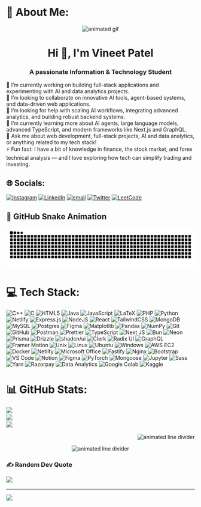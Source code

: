 # 💫 About Me:
<!-- Example: a full-width GIF -->
<p align="center">
  <img src="https://media1.giphy.com/media/v1.Y2lkPTc5MGI3NjExNDh3YjRwdmdoNHpqcDNuczhsY3Q0Z2x4M2Z3ZGc4N2YxbDUzbzhldCZlcD12MV9pbnRlcm5hbF9naWZfYnlfaWQmY3Q9Zw/f3iwJFOVOwuy7K6FFw/giphy.gif" 
       alt="animated gif" 
       width="400px" />
</p>



<h1 align="center">Hi 👋, I'm Vineet Patel</h1>
<h3 align="center">A passionate Information & Technology Student</h3>



🔭 I’m currently working on building full-stack applications and experimenting with AI and data analytics projects.<br>
👯 I’m looking to collaborate on innovative AI tools, agent-based systems, and data-driven web applications.<br>
🤝 I’m looking for help with scaling AI workflows, integrating advanced analytics, and building robust backend systems.<br>
🌱 I’m currently learning more about AI agents, large language models, advanced TypeScript, and modern frameworks like Next.js and GraphQL.<br>
💬 Ask me about web development, full-stack projects, AI and data analytics, or anything related to my tech stack!<br>
⚡ Fun fact: I have a bit of knowledge in finance, the stock market, and forex technical analysis — and I love exploring how tech can simplify trading and investing.

## 🌐 Socials:
[![Instagram](https://img.shields.io/badge/Instagram-%23E4405F.svg?logo=Instagram&logoColor=white)](https://instagram.com/@i_m_vineeet) 
[![LinkedIn](https://img.shields.io/badge/LinkedIn-%230077B5.svg?logo=linkedin&logoColor=white)](https://linkedin.com/in/vineetpatel2001) 
[![email](https://img.shields.io/badge/Email-D14836?logo=gmail&logoColor=white)](mailto:patelvineet71@gmail.com) 
[![Twitter](https://img.shields.io/badge/Twitter-1DA1F2?logo=twitter&logoColor=white&style=for-the-badge)](https://twitter.com/@i_m_vineeet)
[![LeetCode](https://img.shields.io/badge/LeetCode-FFA116?style=for-the-badge&logo=leetcode&logoColor=black)](https://leetcode.com/u/i_m_vin/)

## 🐍 GitHub Snake Animation
![Snake animation](https://github.com/i-m-vineet2001/workflow/blob/output/snake.svg)



# 💻 Tech Stack:
![C++](https://img.shields.io/badge/c++-%2300599C.svg?style=for-the-badge&logo=c%2B%2B&logoColor=white) 
![C](https://img.shields.io/badge/c-%2300599C.svg?style=for-the-badge&logo=c&logoColor=white) 
![HTML5](https://img.shields.io/badge/html5-%23E34F26.svg?style=for-the-badge&logo=html5&logoColor=white) 
![Java](https://img.shields.io/badge/java-%23ED8B00.svg?style=for-the-badge&logo=openjdk&logoColor=white) 
![JavaScript](https://img.shields.io/badge/javascript-%23323330.svg?style=for-the-badge&logo=javascript&logoColor=%23F7DF1E) 
![LaTeX](https://img.shields.io/badge/latex-%23008080.svg?style=for-the-badge&logo=latex&logoColor=white) 
![PHP](https://img.shields.io/badge/php-%23777BB4.svg?style=for-the-badge&logo=php&logoColor=white) 
![Python](https://img.shields.io/badge/python-3670A0?style=for-the-badge&logo=python&logoColor=ffdd54) 
![Netlify](https://img.shields.io/badge/netlify-%23000000.svg?style=for-the-badge&logo=netlify&logoColor=#00C7B7) 
![Express.js](https://img.shields.io/badge/express.js-%23404d59.svg?style=for-the-badge&logo=express&logoColor=%2361DAFB) 
![NodeJS](https://img.shields.io/badge/node.js-6DA55F?style=for-the-badge&logo=node.js&logoColor=white) 
![React](https://img.shields.io/badge/react-%2320232a.svg?style=for-the-badge&logo=react&logoColor=%2361DAFB) 
![TailwindCSS](https://img.shields.io/badge/tailwindcss-%2338B2AC.svg?style=for-the-badge&logo=tailwind-css&logoColor=white) 
![MongoDB](https://img.shields.io/badge/MongoDB-%234ea94b.svg?style=for-the-badge&logo=mongodb&logoColor=white) 
![MySQL](https://img.shields.io/badge/mysql-4479A1.svg?style=for-the-badge&logo=mysql&logoColor=white) 
![Postgres](https://img.shields.io/badge/postgres-%23316192.svg?style=for-the-badge&logo=postgresql&logoColor=white) 
![Figma](https://img.shields.io/badge/figma-%23F24E1E.svg?style=for-the-badge&logo=figma&logoColor=white) 
![Matplotlib](https://img.shields.io/badge/Matplotlib-%23ffffff.svg?style=for-the-badge&logo=Matplotlib&logoColor=black)
![Pandas](https://img.shields.io/badge/pandas-%23150458.svg?style=for-the-badge&logo=pandas&logoColor=white) 
![NumPy](https://img.shields.io/badge/numpy-%23013243.svg?style=for-the-badge&logo=numpy&logoColor=white) 
![Git](https://img.shields.io/badge/git-%23F05033.svg?style=for-the-badge&logo=git&logoColor=white) 
![GitHub](https://img.shields.io/badge/github-%23121011.svg?style=for-the-badge&logo=github&logoColor=white) 
![Postman](https://img.shields.io/badge/Postman-FF6C37?style=for-the-badge&logo=postman&logoColor=white)
![Prettier](https://img.shields.io/badge/prettier-%23F7B93E.svg?style=for-the-badge&logo=prettier&logoColor=black)
![TypeScript](https://img.shields.io/badge/typescript-%23007ACC.svg?style=for-the-badge&logo=typescript&logoColor=white)
![Next JS](https://img.shields.io/badge/Next.js-%23000000.svg?style=for-the-badge&logo=nextdotjs&logoColor=white)
![Bun](https://img.shields.io/badge/bun-%23000000.svg?style=for-the-badge&logo=bun&logoColor=white)
![Neon](https://img.shields.io/badge/neon-%2300B3E6.svg?style=for-the-badge&logo=neon&logoColor=white)
![Prisma](https://img.shields.io/badge/prisma-%23000000.svg?style=for-the-badge&logo=prisma&logoColor=white)
![Drizzle](https://img.shields.io/badge/Drizzle-0A0A0A?style=for-the-badge&logo=drizzle&logoColor=white)
![shadcn/ui](https://img.shields.io/badge/shadcn/ui-000000?style=for-the-badge&logo=shadcn&logoColor=white)
![Clerk](https://img.shields.io/badge/Clerk-3E54E3?style=for-the-badge&logo=clerk&logoColor=white)
![Radix UI](https://img.shields.io/badge/Radix_UI-121212?style=for-the-badge&logo=radix-ui&logoColor=white)
![GraphQL](https://img.shields.io/badge/GraphQL-E10098?style=for-the-badge&logo=graphql&logoColor=white)
![Framer Motion](https://img.shields.io/badge/Framer_Motion-0055FF?style=for-the-badge&logo=framer&logoColor=white)
![Unix](https://img.shields.io/badge/Unix-003545?style=for-the-badge&logo=gnu&logoColor=white)
![Linux](https://img.shields.io/badge/Linux-FCC624?style=for-the-badge&logo=linux&logoColor=black)
![Ubuntu](https://img.shields.io/badge/Ubuntu-E95420?style=for-the-badge&logo=ubuntu&logoColor=white)
![Windows](https://img.shields.io/badge/Windows-0078D6?style=for-the-badge&logo=windows&logoColor=white)
![AWS EC2](https://img.shields.io/badge/AWS_EC2-FF9900?style=for-the-badge&logo=amazon-ec2&logoColor=white)
![Docker](https://img.shields.io/badge/Docker-2496ED?style=for-the-badge&logo=docker&logoColor=white)
![Netlify](https://img.shields.io/badge/Netlify-00C7B7?style=for-the-badge&logo=netlify&logoColor=white)
![Microsoft Office](https://img.shields.io/badge/Microsoft_Office-D83B01?style=for-the-badge&logo=microsoft-office&logoColor=white)
![Fastify](https://img.shields.io/badge/Fastify-000000?style=for-the-badge&logo=fastify&logoColor=white)
![Nginx](https://img.shields.io/badge/Nginx-009639?style=for-the-badge&logo=nginx&logoColor=white)
![Bootstrap](https://img.shields.io/badge/Bootstrap-7952B3?style=for-the-badge&logo=bootstrap&logoColor=white)
![VS Code](https://img.shields.io/badge/VS_Code-007ACC?style=for-the-badge&logo=visualstudiocode&logoColor=white)
![Notion](https://img.shields.io/badge/Notion-000000?style=for-the-badge&logo=notion&logoColor=white)
![Figma](https://img.shields.io/badge/Figma-F24E1E?style=for-the-badge&logo=figma&logoColor=white)
![PyTorch](https://img.shields.io/badge/PyTorch-EE4C2C?style=for-the-badge&logo=pytorch&logoColor=white)
![Mongoose](https://img.shields.io/badge/Mongoose-880000?style=for-the-badge&logo=mongoose&logoColor=white)
![Jupyter](https://img.shields.io/badge/Jupyter-F37626?style=for-the-badge&logo=jupyter&logoColor=white)
![Sass](https://img.shields.io/badge/Sass-CC6699?style=for-the-badge&logo=sass&logoColor=white)
![Yarn](https://img.shields.io/badge/Yarn-2C8EBB?style=for-the-badge&logo=yarn&logoColor=white)
![Razorpay](https://img.shields.io/badge/Razorpay-02042B?style=for-the-badge&logo=razorpay&logoColor=white)
![Data Analytics](https://img.shields.io/badge/Data_Analytics-21B573?style=for-the-badge&logo=databricks&logoColor=white)
![Google Colab](https://img.shields.io/badge/Google_Colab-F9AB00?style=for-the-badge&logo=googlecolab&logoColor=white)
![Kaggle](https://img.shields.io/badge/Kaggle-20BEFF?style=for-the-badge&logo=kaggle&logoColor=white)


# 📊 GitHub Stats:
![](https://github-readme-stats.vercel.app/api?username=i-m-vineet2001&theme=dark&hide_border=false&include_all_commits=false&count_private=false)<br/>
![](https://nirzak-streak-stats.vercel.app/?user=i-m-vineet2001&theme=dark&hide_border=false)<br/>
![](https://github-readme-stats.vercel.app/api/top-langs/?username=i-m-vineet2001&theme=dark&hide_border=false&include_all_commits=false&count_private=false&layout=compact)
<p align="right">
  <img src="https://media1.giphy.com/media/v1.Y2lkPTc5MGI3NjExZ25jNHJxd3Bxcmlka2hkdDJ0ZGhvdTZlNTlqdHBjY3Zxa3dzcDZkYiZlcD12MV9pbnRlcm5hbF9naWZfYnlfaWQmY3Q9Zw/3ohs7ToCSL2c1PnMsw/giphy.gif" 
       alt="animated line divider" 
       height="200px"
    width="100%"
    />
</p>
<p align="center">
  <img src="https://media1.giphy.com/media/v1.Y2lkPTc5MGI3NjExand5NHM0eWpzbnFxYjl0cHVlN2F4YWJkM3l5bW9kc2V5cDc0c3VidSZlcD12MV9pbnRlcm5hbF9naWZfYnlfaWQmY3Q9Zw/dnoyd6rMvw29q/giphy.gif" 
       alt="animated line divider" 
       width="100%" 
       height="30px" />
</p>

### ✍️ Random Dev Quote
![](https://quotes-github-readme.vercel.app/api?type=horizontal&theme=tokyonight)

---
[![](https://visitcount.itsvg.in/api?id=i-m-vineet2001&icon=0&color=0)](https://visitcount.itsvg.in)

<!-- Proudly created with GPRM ( https://gprm.itsvg.in ) -->
